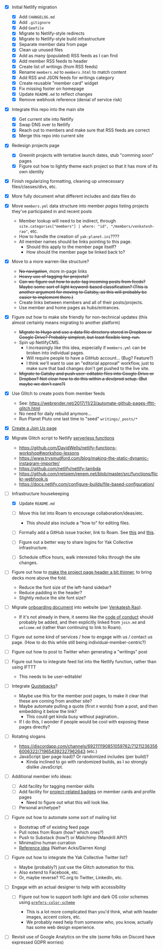 - [X] Initial Netlify migration

	- [X] Add `CHANGELOG.md`
	- [X] Add `.gitignore`
	- [X] Add `Gemfile`
	- [X] Migrate to Netlify-style redirects
	- [X] Migrate to Netlify-style build infrastructure
	- [X] Separate member data from page
	- [X] Clean up unused files
	- [X] Add as many (populated) RSS feeds as I can find
	- [X] Add member RSS feeds to header
	- [X] Create list of writings (from RSS feeds)
	- [X] Rename `members.md` to `members.html` to match content
	- [X] Add RSS and JSON feeds for writings category
	- [X] Create reusable "member card" widget
	- [X] Fix missing footer on homepage
	- [X] Update `README.md` to reflect changes
	- [X] Remove webhook reference (denial of service risk)

- [X] Integrate this repo into the main site

	- [X] Get current site into Netlify
	- [X] Swap DNS over to Netlify
	- [X] Reach out to members and make sure that RSS feeds are correct
	- [X] Merge this repo into current site

- [X] Redesign projects page

	- [X] Greenlit projects with tentative launch dates, stub "comming soon" pages
	- [X] Figure out how to lightly theme each project so that it has more of its own identity

- [X] Finish regularizing formatting, cleaning up unnecessary files/classes/divs, etc.

- [X] More fully document what different includes and data files do

- [X] Move `members.yml` data structure into member _pages_ listing projects they've participated in and recent posts

	- Member lookup will need to be indirect, through `site.categories["members"] | where: "id", "/members/venkatesh-rao"`, etc.
	- How to handle the creation of `yak-planet.ini`????
	- All member names should be links pointing to this page.
		- Should this apply to the member page itself?
		- How should the member page be linked back to?

- [X] Move to a more warren-like structure?

	- ~~No navigation~~, more in-page links
	- ~~Heavy use of tagging for projects?~~
	- ~~Can we figure out how to auto-tag incoming posts from feeds? Maybe some sort of light keyword-based classification? (This is another argument for moving to Gatsby, as this will probably be easier to implement there.)~~
	- Create links between members and all of their posts/projects.
	- Use member and home pages as hubs/entrances.

- [X] Figure out how to make site friendly for non-technical updates (this almost certainly means migrating to another platform)

	- ~~Migrate to Hugo and use a data file directory stored in Dropbox or Google Drive? Probably simplest, but least flexible long-run.~~
	- Spin up NetlifyCMS.
		- I increasingly like this idea, especially if `members.yml` can be broken into individual pages.
		- Will require people to have a GitHub account... (Bug? Feature?)
		- I think we'll want to use an "editorial approval" workflow, just to make sure that bad changes don't get pushed to the live site.
	- ~~Migrate to Gatsby and push user-editable files into Google Drive or Dropbox? Not clear how to do this within a dev/prod setup. (But maybe we don't care?)~~

- [X] Use Glitch to create posts from member feeds

	- See: https://webrender.net/2017/11/23/automate-github-pages-ifttt-glitch.html
	- No need for daily rebuild anymore...
	- Run Planet Pluto one last time to "seed" `writings/_posts/*`

- [X] [Create a _Join Us_ page](https://discordapp.com/channels/692111190851059762/704369362315772044/718228461684260944)

- [X] Migrate Glitch script to Netlify [serverless functions](https://docs.netlify.com/functions/overview/)

	- https://github.com/DavidWells/netlify-functions-workshop#workshop-lessons
	- https://www.trysmudford.com/blog/making-the-static-dynamic-instagram-importer/
	- https://github.com/netlify/netlify-lambda
	- https://github.com/rretsiem/renem.net/blob/master/src/functions/flickr-webhook.js
	- https://docs.netlify.com/configure-builds/file-based-configuration/

- [ ] Infrastructure housekeeping

	- [X] Update `README.md`
	- [ ] Move this list into Roam to encourage collaboration/ideas/etc.

		- This should also include a "how to" for editing files.

	- [ ] Formally add a GitHub issue tracker, link to Roam. See [this](https://discordapp.com/channels/@me/707243573061353472/709852606096212048) and [this](https://discordapp.com/channels/@me/707243573061353472/709881527642620046).
	- [ ] Figure out a better way to share logins for Yak Collective infrastructure.
	- [ ] Schedule office hours, walk interested folks through the site changes.

- [ ] Figure out how to [make the project page header a bit thinner](https://discordapp.com/channels/692111190851059762/709753766076874774/719731952852140163), to bring decks more above the fold.

	- Reduce the font size of the left-hand sidebar?
	- Reduce padding in the header?
	- Slightly reduce the site font size?

- [ ] Migrate [onboarding document](https://docs.google.com/document/d/1I63ZKu8o0DpBG0tWhssIsCinlXeBKO-xGyvmIMXXAWE/) into website (per [Venkatesh Rao](https://discordapp.com/channels/692111190851059762/692826420191297556/709550901555363861)).

	- If it's not already in there, it seems like the [code of conduct](https://roamresearch.com/#/app/ArtOfGig/page/i92e8kE2x) should probably be added, and then explicitly linked from `join.md` and `welcome.md` (rather than continuing to link to Roam).

- [ ] Figure out some kind of services / how to engage with us / contact us page. (How to do this while still being individual-member-centric?)

- [ ] Figure out how to post to Twitter when generating a "writings" post

- [ ] Figure out how to integrate feed list into the Netlify function, rather than using IFTTT

	- This needs to be user-editable!

- [ ] Integrate [Quotebacks](https://quotebacks.net/)?

	- Maybe use this for the member post pages, to make it clear that these are coming from another site?
	- Maybe automate pulling a quote (firxt `X` words) from a post, and then embedding it below the link?
		- This could get kinda busy without pagination..
	- If I do this, I wonder if people would be cool with exposing these pages directly?

- [ ] Rotating slogans

	- https://discordapp.com/channels/692111190851059762/712112363566006322/719654392327962643 (etc.)
	- JavaScript (per page load)? Or randomized includes (per build)?
		- Kinda inclined to go with randomized builds, as I so strongly dislike JavaScript.

- [ ] Additional member info ideas:

	- [ ] Add facility for tagging member skills
	- [ ] Add facility for [project-related badges](https://discordapp.com/channels/692111190851059762/708772535172333618/711625982473404436) on member cards and profile pages
		- Need to figure out what this will look like.
	- [ ] Personal archetype?

- [ ] Figure out how to automate some sort of mailing list

	- Bootstrap off of existing feed page
	- Pull notes from Roam (how? which ones?)
	- Push to Substack (how?) or Mailchimp (Mandrill API?)
	- Minimal/no human curration
	- [Reference idea](https://discordapp.com/channels/692111190851059762/692847835766325386/708707475117047910) (Nathan Acks/Darren Kong)

- [ ] Figure out how to integrate the Yak Collective Twitter list?

	- Maybe (probably?) just use the Glitch automation for this.
	- Also extend to Facebook, etc.
	- Or, maybe reverse? YC.org to Twitter, LinkedIn, etc.

- [ ] Engage with an actual designer to help with accessibility

	- [ ] Figure out how to support both light and dark OS color schemes using [`prefers-color-scheme`](https://developer.mozilla.org/en-US/docs/Web/CSS/@media/prefers-color-scheme)

		- This is a lot more complicated than you'd think, what with header images, accent colors, etc.
		- We probably need help from someone who, you know, actually has some web design experience.

- [ ] Revisit use of Google Analytics on the site (some folks on Discord have expressed GDPR worries)
